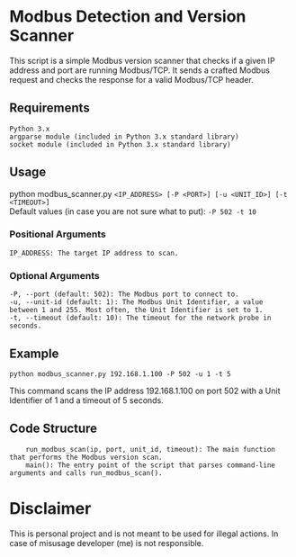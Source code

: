 # Modbus Detection and Version Scanner

This script is a simple Modbus version scanner that checks if a given IP address and port are running Modbus/TCP. It sends a crafted Modbus request and checks the response for a valid Modbus/TCP header.

## Requirements

    Python 3.x
    argparse module (included in Python 3.x standard library)
    socket module (included in Python 3.x standard library)

## Usage

python modbus_scanner.py `<IP_ADDRESS> [-P <PORT>] [-u <UNIT_ID>] [-t <TIMEOUT>]` <br>
Default values (in case you are not sure what to put): `-P 502 -t 10`

### Positional Arguments

    IP_ADDRESS: The target IP address to scan.

### Optional Arguments

    -P, --port (default: 502): The Modbus port to connect to.
    -u, --unit-id (default: 1): The Modbus Unit Identifier, a value between 1 and 255. Most often, the Unit Identifier is set to 1.
    -t, --timeout (default: 10): The timeout for the network probe in seconds.

## Example

`python modbus_scanner.py 192.168.1.100 -P 502 -u 1 -t 5` <br>

This command scans the IP address 192.168.1.100 on port 502 with a Unit Identifier of 1 and a timeout of 5 seconds.
## Code Structure
```
    run_modbus_scan(ip, port, unit_id, timeout): The main function that performs the Modbus version scan.
    main(): The entry point of the script that parses command-line arguments and calls run_modbus_scan().
```
# Disclaimer

This is personal project and is not meant to be used for illegal actions. In case of misusage developer (me) is not responsible.
